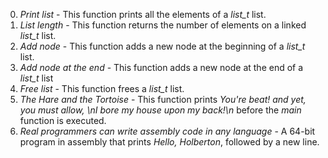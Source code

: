 0. *Print list* - This function prints all the elements of a *list_t* list.
1. *List length* - This function returns the number of elements on a linked *list_t* list.
2. *Add node* - This function adds a new node at the beginning of a *list_t* list.
3. *Add node at the end* - This function adds a new node at the end of a *list_t* list
4. *Free list* - This function frees a *list_t* list.
5. *The Hare and the Tortoise* - This function prints *You're beat! and yet, you must allow, \nI bore my house upon my back!\n* before the *main* function is executed.
6. *Real programmers can write assembly code in any language* - A 64-bit program in assembly that prints *Hello, Holberton*, followed by a new line.